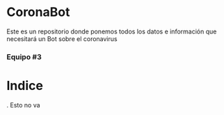 # CoronaBot
Este es un repositorio donde ponemos todos los datos e información que necesitará un Bot sobre el coronavirus

<H3> Equipo #3 </H3>
<H1> Indice </H1>.
Esto no va
